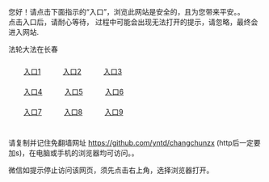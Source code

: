 您好！请点击下面指示的“入口”，浏览此网站是安全的，且为您带来平安。。 <br/>
点击入口后，请耐心等待， 过程中可能会出现无法打开的提示，请忽略，最终会进入网站. </br>

法轮大法在长春<br/>
<div style="padding:10px"><a style="margin:20px" target="_blank" href="https://dvlhyqupod6wf.cloudfront.net/2Qpsp?jtgtzq" id="ccLink1" rel="nofollow">入口1</a> <a target="_blank" style="margin:20px" href="https://d81lhjw0u5ca9.cloudfront.net/2Qpsp?hnpbobka" id="ccLink2" rel="nofollow">入口2</a> <a style="margin:20px" target="_blank" href="https://dgcxjc6wtw1yu.cloudfront.net/2Qpsp?crqrwrb" id="ccLink3" rel="nofollow">入口3</a></div>

<div style="padding:10px" ><a style="margin:20px" target="_blank" href="https://dvlhyqupod6wf.cloudfront.net/2Qpsp?jtgtzq" id="ccLink4" rel="nofollow">入口4</a> <a style="margin:20px" href="https://d81lhjw0u5ca9.cloudfront.net/2Qpsp?hnpbobka" target="_blank" id="ccLink5" rel="nofollow">入口5</a> <a style="margin:20px" href="https://dgcxjc6wtw1yu.cloudfront.net/2Qpsp?crqrwrb" target="_blank" id="ccLink6" rel="nofollow">入口6</a></div>

<div style="padding:10px"><a style="margin:20px" target="_blank" href="https://dvlhyqupod6wf.cloudfront.net/2Qpsp?jtgtzq" id="ccLink7" rel="nofollow">入口7</a> <a style="margin:20px" href="https://d81lhjw0u5ca9.cloudfront.net/2Qpsp?hnpbobka" target="_blank" id="ccLink8" rel="nofollow">入口8</a> <a style="margin:20px" target="_blank" href="https://dgcxjc6wtw1yu.cloudfront.net/2Qpsp?crqrwrb" id="ccLink9" rel="nofollow">入口9</a></div>

<br/>



请复制并记住免翻墙网址 https://github.com/yntd/changchunzx (http后一定要加s)，在电脑或手机的浏览器均可访问。。<br/>

微信如提示停止访问该网页，须先点击右上角，选择浏览器打开。
